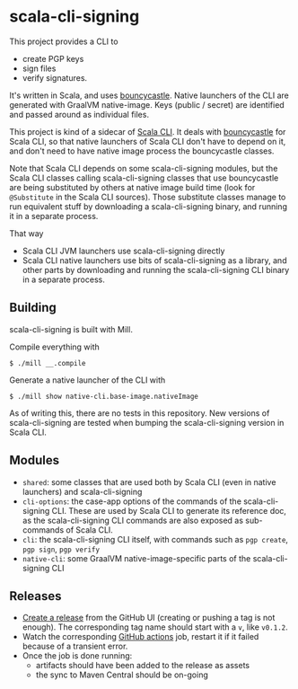 # scala-cli-signing

This project provides a CLI to
- create PGP keys
- sign files
- verify signatures.

It's written in Scala, and uses [bouncycastle](https://www.bouncycastle.org). Native launchers of the CLI are generated with GraalVM
native-image. Keys (public / secret) are identified and passed around as individual files.

This project is kind of a sidecar of [Scala CLI](https://github.com/VirtusLab/scala-cli). It deals with [bouncycastle](https://www.bouncycastle.org) for Scala CLI, so that native launchers of Scala CLI
don't have to depend on it, and don't need to have native image process the bouncycastle classes.

Note that Scala CLI depends on some scala-cli-signing modules, but the Scala CLI classes calling scala-cli-signing classes that use bouncycastle are being substituted by others at native image build time (look for `@Substitute` in the Scala CLI sources). Those substitute classes manage to run equivalent stuff by downloading a scala-cli-signing binary, and running it in a separate process.

That way
- Scala CLI JVM launchers use scala-cli-signing directly
- Scala CLI native launchers use bits of scala-cli-signing as a library, and other parts by downloading and running the scala-cli-signing CLI binary in a separate process.

## Building

scala-cli-signing is built with Mill.

Compile everything with
```text
$ ./mill __.compile
```

Generate a native launcher of the CLI with
```text
$ ./mill show native-cli.base-image.nativeImage
```

As of writing this, there are no tests in this repository. New versions of scala-cli-signing are tested when bumping the scala-cli-signing version in Scala CLI.

## Modules

- `shared`: some classes that are used both by Scala CLI (even in native launchers) and scala-cli-signing
- `cli-options`: the case-app options of the commands of the scala-cli-signing CLI. These are used by Scala CLI to generate its reference doc, as the scala-cli-signing CLI commands are also exposed as sub-commands of Scala CLI.
- `cli`: the scala-cli-signing CLI itself, with commands such as `pgp create`, `pgp sign`, `pgp verify`
- `native-cli`: some GraalVM native-image-specific parts of the scala-cli-signing CLI

## Releases

- [Create a release](https://github.com/scala-cli/scala-cli-signing/releases/new) from the GitHub UI (creating or pushing a tag is not enough).
  The corresponding tag name should start with a `v`, like `v0.1.2`.
- Watch the corresponding [GitHub actions](https://github.com/scala-cli/scala-cli-signing/actions) job, restart it if it failed because of a transient error.
- Once the job is done running:
  - artifacts should have been added to the release as assets
  - the sync to Maven Central should be on-going
